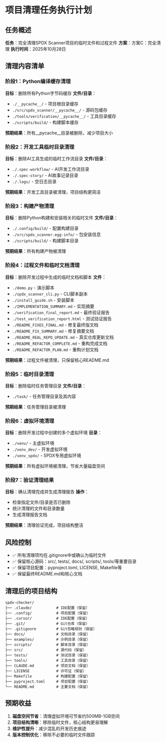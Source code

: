 # 项目清理任务执行计划

## 任务概述
**任务**：完全清理SPDX Scanner项目的临时文件和过程文件
**方案**：方案C：完全清理
**执行时间**：2025年10月28日

## 清理内容清单

### 阶段1：Python编译缓存清理
**目标**：删除所有Python字节码缓存
**文件/目录**：
- `./__pycache__/` - 项目根目录缓存
- `./src/spdx_scanner/__pycache__/` - 源码包缓存
- `./tools/verification/__pycache__/` - 工具目录缓存
- `./scripts/build/` - 构建脚本缓存

**预期结果**：所有__pycache__目录被删除，减少项目大小

### 阶段2：开发工具临时目录清理
**目标**：删除AI工具生成的临时工作流目录
**文件/目录**：
- `./.spec-workflow/` - AI开发工作流目录
- `./.spec-story/` - AI故事记录目录
- `./.logs/` - 空日志目录

**预期结果**：开发工具目录被清理，项目结构更简洁

### 阶段3：构建产物清理
**目标**：删除Python构建和安装相关的临时文件
**文件/目录**：
- `./.config/build/` - 配置构建目录
- `./src/spdx_scanner.egg-info/` - 包安装信息
- `./scripts/build/` - 构建脚本目录

**预期结果**：所有构建产物被清理

### 阶段4：过程文件和临时文档清理
**目标**：删除开发过程中生成的临时文档和脚本
**文件**：
- `./demo.py` - 演示脚本
- `./spdx_scanner_cli.py` - CLI脚本副本
- `./install_guide.sh` - 安装脚本
- `./IMPLEMENTATION_SUMMARY.md` - 实现摘要
- `./verification_final_report.md` - 最终验证报告
- `./test_verification_report.html` - 测试验证报告
- `./README_FIXES_FINAL.md` - 修复最终版文档
- `./README_FIX_SUMMARY.md` - 修复摘要文档
- `./README_REAL_REPO_UPDATE.md` - 真实仓库更新文档
- `./README_REFACTOR_COMPLETE.md` - 重构完成文档
- `./README_REFACTOR_PLAN.md` - 重构计划文档

**预期结果**：过程文件被清理，只保留核心README.md

### 阶段5：临时目录清理
**目标**：删除临时任务管理目录
**文件/目录**：
- `./task/` - 任务管理目录及其内容

**预期结果**：任务管理目录被清理

### 阶段6：虚拟环境清理
**目标**：删除开发过程中创建的多个虚拟环境
**目录**：
- `./venv/` - 主虚拟环境
- `./venv_dev/` - 开发虚拟环境
- `./venv_spdx/` - SPDX专用虚拟环境

**预期结果**：所有虚拟环境被清理，节省大量磁盘空间

### 阶段7：验证清理结果
**目标**：确认清理完成并生成清理报告
**操作**：
- 检查指定文件/目录是否已删除
- 统计清理的文件和目录数量
- 生成清理报告文档

**预期结果**：清理验证完成，项目结构整洁

## 风险控制
- ✅ 所有清理项均在.gitignore中或确认为临时文件
- ✅ 保留核心源码：src/, tests/, docs/, scripts/, tools/等重要目录
- ✅ 保留项目配置：pyproject.toml, LICENSE, Makefile等
- ✅ 保留最终README.md和核心文档

## 清理后的项目结构
```
spdx-checker/
├── .claude/           # IDE配置（保留）
├── .config/           # 项目配置（保留）
├── .cursor/           # IDE配置（保留）
├── .git/              # Git仓库（保留）
├── .gitignore         # Git忽略规则（保留）
├── docs/              # 文档目录（保留）
├── examples/          # 示例目录（保留）
├── scripts/           # 脚本目录（保留）
├── src/               # 源代码（保留）
├── tests/             # 测试目录（保留）
├── tools/             # 工具目录（保留）
├── CLAUDE.md          # 项目文档（保留）
├── LICENSE            # 许可证（保留）
├── Makefile           # 构建配置（保留）
├── pyproject.toml     # 项目配置（保留）
└── README.md          # 主要文档（保留）
```

## 预期收益
1. **磁盘空间节省**：清理虚拟环境可节省约500MB-1GB空间
2. **项目结构清晰**：移除临时文件，核心结构更易理解
3. **维护性提升**：减少混乱的开发历史痕迹
4. **版本控制优化**：移除不必要的临时文件跟踪
